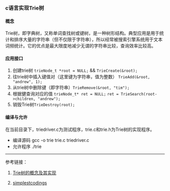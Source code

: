 ### c语言实现Trie树

#### 概念
Trie树，即字典树，又称单词查找树或键树，是一种树形结构。典型应用是用于统计和排序大量的字符串（但不仅限于字符串），所以经常被搜索引擎系统用于文本词频统计。它的优点是最大限度地减少无谓的字符串比较，查询效率比较高。

#### 应用接口

1. 创建trie树 `trieNode_t *root = NULL;` && `TrieCreate(&root);`
1. 往trie树中插入键值对（这里键为字符串，值为整数） `TrieAdd(&root, "andrew", 1);`
1. 从trie树中删除键（即字符串）`TrieRemove(&root, "tim");`
1. 根据健查询对应的值 `trieNode_t* ret = NULL;` `ret = TrieSearch(root->children, "andrew");`
1. 销毁Trie树`TrieDestroy(root);`

#### 编译与允许
在当前目录下，triedriver.c为测试程序，trie.c和trie.h为Trie树的实现程序。
- 编译源码 gcc -o trie trie.c triedriver.c
- 允许程序 ./trie

---
参考链接：

1. [Trie树的概念及其实现](https://liujunming.github.io/2016/07/12/Trie%E6%A0%91%E7%9A%84%E6%A6%82%E5%BF%B5%E5%8F%8A%E5%85%B6%E5%AE%9E%E7%8E%B0/)

2. [simplestcodings](https://simplestcodings.blogspot.com/2012/11/trie-implementation-in-c.html)
